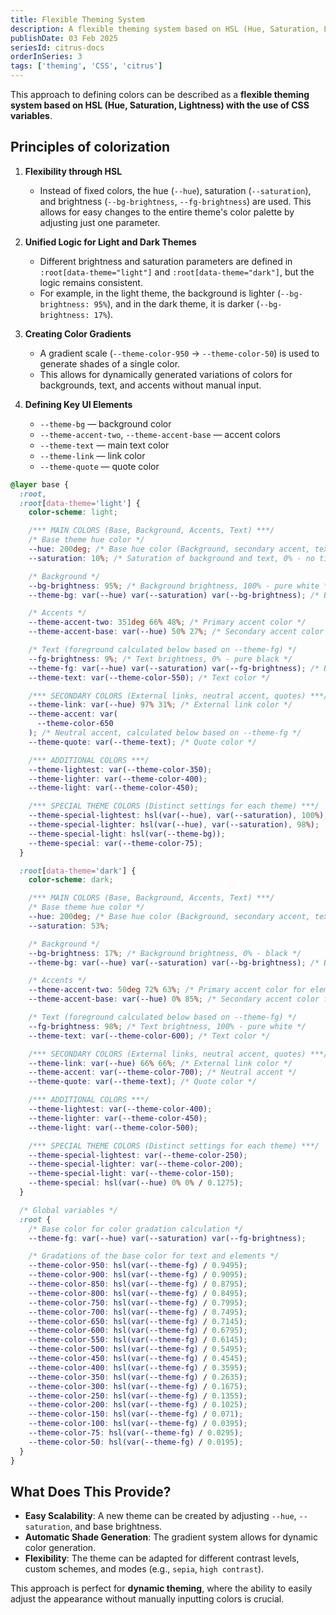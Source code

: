 ```yaml
---
title: Flexible Theming System
description: A flexible theming system based on HSL (Hue, Saturation, Lightness) using CSS variables, allowing for dynamic color adjustments and seamless theme management
publishDate: 03 Feb 2025
seriesId: citrus-docs
orderInSeries: 3
tags: ['theming', 'CSS', 'citrus']
---
```


This approach to defining colors can be described as a **flexible theming system based on HSL (Hue, Saturation, Lightness) with the use of CSS variables**.

## Principles of colorization

1. **Flexibility through HSL**

   - Instead of fixed colors, the hue (`--hue`), saturation (`--saturation`), and brightness (`--bg-brightness`, `--fg-brightness`) are used. This allows for easy changes to the entire theme's color palette by adjusting just one parameter.

2. **Unified Logic for Light and Dark Themes**

   - Different brightness and saturation parameters are defined in `:root[data-theme="light"]` and `:root[data-theme="dark"]`, but the logic remains consistent.
   - For example, in the light theme, the background is lighter (`--bg-brightness: 95%`), and in the dark theme, it is darker (`--bg-brightness: 17%`).

3. **Creating Color Gradients**

   - A gradient scale (`--theme-color-950` → `--theme-color-50`) is used to generate shades of a single color.
   - This allows for dynamically generated variations of colors for backgrounds, text, and accents without manual input.

4. **Defining Key UI Elements**
   - `--theme-bg` — background color
   - `--theme-accent-two`, `--theme-accent-base` — accent colors
   - `--theme-text` — main text color
   - `--theme-link` — link color
   - `--theme-quote` — quote color

```css title="globas.css"
@layer base {
  :root,
  :root[data-theme='light'] {
    color-scheme: light;

    /*** MAIN COLORS (Base, Background, Accents, Text) ***/
    /* Base theme hue color */
    --hue: 200deg; /* Base hue color (Background, secondary accent, text) */
    --saturation: 10%; /* Saturation of background and text, 0% - no tint */

    /* Background */
    --bg-brightness: 95%; /* Background brightness, 100% - pure white */
    --theme-bg: var(--hue) var(--saturation) var(--bg-brightness); /* Background color */

    /* Accents */
    --theme-accent-two: 351deg 66% 48%; /* Primary accent color */
    --theme-accent-base: var(--hue) 50% 27%; /* Secondary accent color */

    /* Text (foreground calculated below based on --theme-fg) */
    --fg-brightness: 9%; /* Text brightness, 0% - pure black */
    --theme-fg: var(--hue) var(--saturation) var(--fg-brightness); /* Base color for text */
    --theme-text: var(--theme-color-550); /* Text color */

    /*** SECONDARY COLORS (External links, neutral accent, quotes) ***/
    --theme-link: var(--hue) 97% 31%; /* External link color */
    --theme-accent: var(
      --theme-color-650
    ); /* Neutral accent, calculated below based on --theme-fg */
    --theme-quote: var(--theme-text); /* Quote color */

    /*** ADDITIONAL COLORS ***/
    --theme-lightest: var(--theme-color-350);
    --theme-lighter: var(--theme-color-400);
    --theme-light: var(--theme-color-450);

    /*** SPECIAL THEME COLORS (Distinct settings for each theme) ***/
    --theme-special-lightest: hsl(var(--hue), var(--saturation), 100%);
    --theme-special-lighter: hsl(var(--hue), var(--saturation), 98%);
    --theme-special-light: hsl(var(--theme-bg));
    --theme-special: var(--theme-color-75);
  }

  :root[data-theme='dark'] {
    color-scheme: dark;

    /*** MAIN COLORS (Base, Background, Accents, Text) ***/
    /* Base theme hue color */
    --hue: 200deg; /* Base hue color (Background, secondary accent, text) */
    --saturation: 53%;

    /* Background */
    --bg-brightness: 17%; /* Background brightness, 0% - black */
    --theme-bg: var(--hue) var(--saturation) var(--bg-brightness); /* Background color */

    /* Accents */
    --theme-accent-two: 50deg 72% 63%; /* Primary accent color for elements (was 45deg 80% 50%) */
    --theme-accent-base: var(--hue) 0% 85%; /* Secondary accent color for elements */

    /* Text (foreground calculated below based on --theme-fg) */
    --fg-brightness: 98%; /* Text brightness, 100% - pure white */
    --theme-text: var(--theme-color-600); /* Text color */

    /*** SECONDARY COLORS (External links, neutral accent, quotes) ***/
    --theme-link: var(--hue) 66% 66%; /* External link color */
    --theme-accent: var(--theme-color-700); /* Neutral accent */
    --theme-quote: var(--theme-text); /* Quote color */

    /*** ADDITIONAL COLORS ***/
    --theme-lightest: var(--theme-color-400);
    --theme-lighter: var(--theme-color-450);
    --theme-light: var(--theme-color-500);

    /*** SPECIAL THEME COLORS (Distinct settings for each theme) ***/
    --theme-special-lightest: var(--theme-color-250);
    --theme-special-lighter: var(--theme-color-200);
    --theme-special-light: var(--theme-color-150);
    --theme-special: hsl(var(--hue) 0% 0% / 0.1275);
  }

  /* Global variables */
  :root {
    /* Base color for color gradation calculation */
    --theme-fg: var(--hue) var(--saturation) var(--fg-brightness);

    /* Gradations of the base color for text and elements */
    --theme-color-950: hsl(var(--theme-fg) / 0.9495);
    --theme-color-900: hsl(var(--theme-fg) / 0.9095);
    --theme-color-850: hsl(var(--theme-fg) / 0.8795);
    --theme-color-800: hsl(var(--theme-fg) / 0.8495);
    --theme-color-750: hsl(var(--theme-fg) / 0.7995);
    --theme-color-700: hsl(var(--theme-fg) / 0.7495);
    --theme-color-650: hsl(var(--theme-fg) / 0.7145);
    --theme-color-600: hsl(var(--theme-fg) / 0.6795);
    --theme-color-550: hsl(var(--theme-fg) / 0.6145);
    --theme-color-500: hsl(var(--theme-fg) / 0.5495);
    --theme-color-450: hsl(var(--theme-fg) / 0.4545);
    --theme-color-400: hsl(var(--theme-fg) / 0.3595);
    --theme-color-350: hsl(var(--theme-fg) / 0.2635);
    --theme-color-300: hsl(var(--theme-fg) / 0.1675);
    --theme-color-250: hsl(var(--theme-fg) / 0.1355);
    --theme-color-200: hsl(var(--theme-fg) / 0.1025);
    --theme-color-150: hsl(var(--theme-fg) / 0.071);
    --theme-color-100: hsl(var(--theme-fg) / 0.0395);
    --theme-color-75: hsl(var(--theme-fg) / 0.0295);
    --theme-color-50: hsl(var(--theme-fg) / 0.0195);
  }
}
```

## What Does This Provide?

- **Easy Scalability**: A new theme can be created by adjusting `--hue`, `--saturation`, and base brightness.
- **Automatic Shade Generation**: The gradient system allows for dynamic color generation.
- **Flexibility**: The theme can be adapted for different contrast levels, custom schemes, and modes (e.g., `sepia`, `high contrast`).

This approach is perfect for **dynamic theming**, where the ability to easily adjust the appearance without manually inputting colors is crucial.
